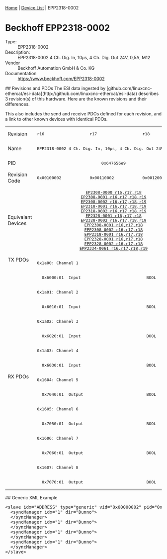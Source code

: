 <div class="nav"><a href="/esi-data">Home</a> | <a href="/esi-data/devices">Device List</a> | EPP2318-0002</div>

#  Beckhoff EPP2318-0002

<dl>
  <dt>Type:</dt><dd>EPP2318-0002</dd>
  <dt>Description:</dt><dd>EPP2318-0002 4 Ch. Dig. In, 10µs, 4 Ch. Dig. Out 24V, 0,5A, M12</dd>
  <dt>Vendor</dt><dd>Beckhoff Automation GmbH & Co. KG</dd>
  <dt>Documentation</dt><dd><a href="https://www.beckhoff.com/EPP2318-0002">https://www.beckhoff.com/EPP2318-0002</a></dd>
</dl>
## Revisions and PDOs
The ESI data ingested by [github.com/linuxcnc-ethercat/esi-data](http://github.com/linuxcnc-ethercat/esi-data) describes 3 revision(s) of this hardware.  Here are the known revisions and their differences.

This also includes the send and receive PDOs defined for each revision, and a link to other known devices with identical PDOs.

<table>
<tr >
<td class="first">Revision</td>
<td ><pre>r16</pre></td>
<td ><pre>r17</pre></td>
<td ><pre>r18</pre></td>
</tr>
<tr >
<td class="first">Name</td>
<td  colspan=3 align="center"><pre>EPP2318-0002 4 Ch. Dig. In, 10µs, 4 Ch. Dig. Out 24V, 0,5A, M12</pre></td>
</tr>
<tr >
<td class="first">PID</td>
<td  colspan=3 align="center"><pre>0x647656e9</pre></td>
</tr>
<tr >
<td class="first">Revision Code</td>
<td ><pre>0x00100002</pre></td>
<td ><pre>0x00110002</pre></td>
<td ><pre>0x00120002</pre></td>
</tr>
<tr >
<td class="first">Equivalant Devices</td>
<td  colspan=3 align="center"><pre><a href="EP2308-0000">EP2308-0000 r16,r17,r18</a><br/><a href="EP2308-0001">EP2308-0001 r16,r17,r18,r19</a><br/><a href="EP2308-0002">EP2308-0002 r16,r17,r18,r19</a><br/><a href="EP2318-0001">EP2318-0001 r16,r17,r18,r19</a><br/><a href="EP2318-0002">EP2318-0002 r16,r17,r18,r19</a><br/><a href="EP2328-0001">EP2328-0001 r16,r17,r18</a><br/><a href="EP2328-0002">EP2328-0002 r16,r17,r18,r19</a><br/><a href="EPP2308-0001">EPP2308-0001 r16,r17,r18</a><br/><a href="EPP2308-0002">EPP2308-0002 r16,r17,r18</a><br/><a href="EPP2318-0001">EPP2318-0001 r16,r17,r18</a><br/><a href="EPP2328-0001">EPP2328-0001 r16,r17,r18</a><br/><a href="EPP2328-0002">EPP2328-0002 r16,r17,r18</a><br/><a href="EPP2334-0061">EPP2334-0061 r16,r17,r18,r19</a></pre></td>
</tr>
<tr class="txpdo pdosection">
<td class="first" rowspan=8 valign=top>TX PDOs</td>
<td colspan=3 align="left"><pre>0x1a00: Channel 1</pre></td>
<td></td>
</tr>
<tr class="txpdo">
<td  colspan=3 align="left"><pre>  0x6000:01  Input                           BOOL</pre></td>
</tr>
<tr class="txpdo pdosection">
<td  colspan=3 align="left"><pre>0x1a01: Channel 2</pre></td>
</tr>
<tr class="txpdo">
<td  colspan=3 align="left"><pre>  0x6010:01  Input                           BOOL</pre></td>
</tr>
<tr class="txpdo pdosection">
<td  colspan=3 align="left"><pre>0x1a02: Channel 3</pre></td>
</tr>
<tr class="txpdo">
<td  colspan=3 align="left"><pre>  0x6020:01  Input                           BOOL</pre></td>
</tr>
<tr class="txpdo pdosection">
<td  colspan=3 align="left"><pre>0x1a03: Channel 4</pre></td>
</tr>
<tr class="txpdo">
<td  colspan=3 align="left"><pre>  0x6030:01  Input                           BOOL</pre></td>
</tr>
<tr class="rxpdo pdosection">
<td class="first" rowspan=8 valign=top>RX PDOs</td>
<td colspan=3 align="left"><pre>0x1604: Channel 5</pre></td>
<td></td>
</tr>
<tr class="rxpdo">
<td  colspan=3 align="left"><pre>  0x7040:01  Output                          BOOL</pre></td>
</tr>
<tr class="rxpdo pdosection">
<td  colspan=3 align="left"><pre>0x1605: Channel 6</pre></td>
</tr>
<tr class="rxpdo">
<td  colspan=3 align="left"><pre>  0x7050:01  Output                          BOOL</pre></td>
</tr>
<tr class="rxpdo pdosection">
<td  colspan=3 align="left"><pre>0x1606: Channel 7</pre></td>
</tr>
<tr class="rxpdo">
<td  colspan=3 align="left"><pre>  0x7060:01  Output                          BOOL</pre></td>
</tr>
<tr class="rxpdo pdosection">
<td  colspan=3 align="left"><pre>0x1607: Channel 8</pre></td>
</tr>
<tr class="rxpdo">
<td  colspan=3 align="left"><pre>  0x7070:01  Output                          BOOL</pre></td>
</tr>
</table>
## Generic XML Example
<pre class="xml">
&lt;slave idx="ADDRESS" type="generic" vid="0x00000002" pid="0x647656e9" configPdos="true"&gt;
  &lt;syncManager idx="1" dir="Dunno"&gt;
  &lt;/syncManager&gt;
  &lt;syncManager idx="1" dir="Dunno"&gt;
  &lt;/syncManager&gt;
  &lt;syncManager idx="1" dir="Dunno"&gt;
  &lt;/syncManager&gt;
  &lt;syncManager idx="1" dir="Dunno"&gt;
  &lt;/syncManager&gt;
&lt;/slave&gt;
</pre>
